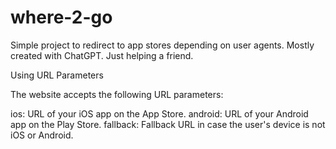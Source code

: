 # where-2-go
Simple project to redirect to app stores depending on user agents. Mostly created with ChatGPT.
Just helping a friend.

Using URL Parameters

The website accepts the following URL parameters:

ios: URL of your iOS app on the App Store.
android: URL of your Android app on the Play Store.
fallback: Fallback URL in case the user's device is not iOS or Android.